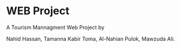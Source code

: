 # WEB Project

A Tourism Mannagment Web Project by

Nahid Hassan,
Tamanna Kabir Toma,
Al-Nahian Pulok,
Mawzuda Ali.
